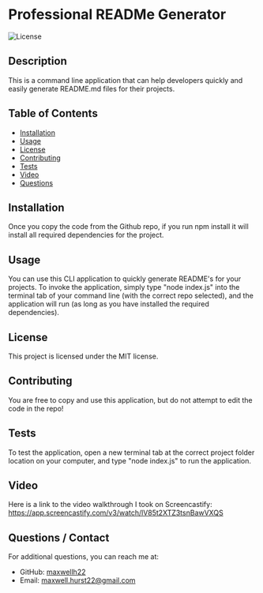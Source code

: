 # Professional READMe Generator
  ![License](https://img.shields.io/badge/License-MIT-blue.svg)

  ## Description
  
  This is a command line application that can help developers quickly and easily generate README.md files for their projects.
  
  ## Table of Contents
  
  - [Installation](#installation)
  - [Usage](#usage)
  - [License](#license)
  - [Contributing](#contributing)
  - [Tests](#tests)
  - [Video](#video)
  - [Questions](#questions)
  
  ## Installation
  
  Once you copy the code from the Github repo, if you run npm install it will install all required dependencies for the project.
  
  ## Usage
  
  You can use this CLI application to quickly generate README's for your projects. To invoke the application, simply type "node index.js" into the terminal tab of your command line (with the correct repo selected), and the application will run (as long as you have installed the required dependencies).
  
  ## License

  This project is licensed under the MIT license.
  
  ## Contributing
  
  You are free to copy and use this application, but do not attempt to edit the code in the repo!
  
  ## Tests
  
  To test the application, open a new terminal tab at the correct project folder location on your computer, and type "node index.js" to run the application.

  ## Video

  Here is a link to the video walkthrough I took on Screencastify: https://app.screencastify.com/v3/watch/lV85t2XTZ3tsnBawVXQS 
  
  ## Questions / Contact
  
  For additional questions, you can reach me at:
  
  - GitHub: [maxwellh22](https://github.com/maxwellh22)
  - Email: maxwell.hurst22@gmail.com
